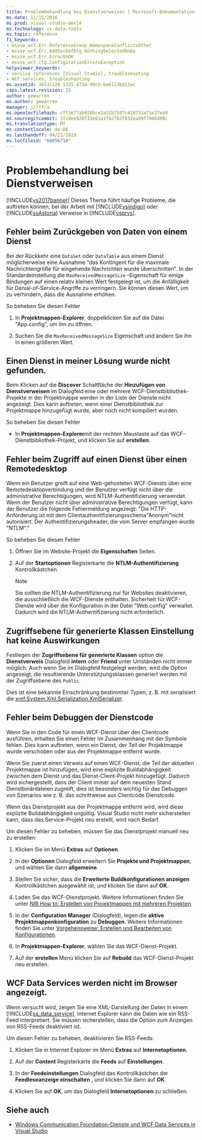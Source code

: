 ```yaml
---
title: Problembehandlung bei Dienstverweisen | Microsoft-Dokumentation
ms.date: 11/15/2016
ms.prod: visual-studio-dev14
ms.technology: vs-data-tools
ms.topic: reference
f1_keywords:
- msvse_wcf.Err.ReferenceGroup_NamespaceConflictsOther
- msvse_wcf.Err.AddSvcRefDlg_NothingSelectedOnGo
- msvse_wcf.Err.ErrorOnOK
- msvse_wcf.cfg.ConfigurationErrorsException
helpviewer_keywords:
- service references [Visual Studio], troubleshooting
- WCF services, troubleshooting
ms.assetid: 3b531120-1325-4734-90c6-6e6113bd12ac
caps.latest.revision: 25
author: gewarren
ms.author: gewarren
manager: jillfra
ms.openlocfilehash: cff1677ab9209ce2a51b7587c410731a71e27eb0
ms.sourcegitcommit: 1fc6ee928733e61a1f42782f832ead9f7946d00c
ms.translationtype: MT
ms.contentlocale: de-DE
ms.lasthandoff: 04/22/2019
ms.locfileid: "60056718"
---
```

# <a name="troubleshooting-service-references"></a>Problembehandlung bei Dienstverweisen
[!INCLUDE[vs2017banner](../includes/vs2017banner.md)]
Dieses Thema führt häufige Probleme, die auftreten können, bei der Arbeit mit [!INCLUDE[vsindigo](../includes/vsindigo-md.md)] oder [!INCLUDE[ssAstoria](../includes/ssastoria-md.md)] Verweise in [!INCLUDE[vsprvs](../includes/vsprvs-md.md)].

## <a name="error-returning-data-from-a-service"></a>Fehler beim Zurückgeben von Daten von einem Dienst
 Bei der Rückkehr eine `DataSet` oder `DataTable` aus einem Dienst möglicherweise eine Ausnahme "das Kontingent für die maximale Nachrichtengröße für eingehende Nachrichten wurde überschritten". In der Standardeinstellung die `MaxReceivedMessageSize` -Eigenschaft für einige Bindungen auf einen relativ kleinen Wert festgelegt ist, um die Anfälligkeit für Denial-of-Service-Angriffe zu verringern. Sie können diesen Wert, um zu verhindern, dass die Ausnahme erhöhen.

 So beheben Sie diesen Fehler

1. In **Projektmappen-Explorer**, doppelklicken Sie auf die Datei "App.config", um ihn zu öffnen.

2. Suchen Sie die `MaxReceivedMessageSize` Eigenschaft und ändern Sie ihn in einen größeren Wert.

## <a name="cannot-find-a-service-in-my-solution"></a>Einen Dienst in meiner Lösung wurde nicht gefunden.
 Beim Klicken auf die **Discover** Schaltfläche der **Hinzufügen von Dienstverweisen** im Dialogfeld eine oder mehrere WCF-Dienstbibliothek-Projekte in der Projektmappe werden in der Liste der Dienste nicht angezeigt. Dies kann auftreten, wenn einer Dienstbibliothek zur Projektmappe hinzugefügt wurde, aber noch nicht kompiliert wurden.

 So beheben Sie diesen Fehler

- In **Projektmappen-Explorer**mit der rechten Maustaste auf das WCF-Dienstbibliothek-Projekt, und klicken Sie auf **erstellen**.

## <a name="error-accessing-a-service-over-a-remote-desktop"></a>Fehler beim Zugriff auf einen Dienst über einen Remotedesktop
 Wenn ein Benutzer greift auf eine Web-gehosteten WCF-Diensts über eine Remotedesktopverbindung und der Benutzer verfügt nicht über die administrative Berechtigungen, wird NTLM-Authentifizierung verwendet. Wenn der Benutzer nicht über administrative Berechtigungen verfügt, kann der Benutzer die folgende Fehlermeldung angezeigt: "Die HTTP-Anforderung ist mit dem Clientauthentifizierungsschema"Anonym"nicht autorisiert. Der Authentifizierungsheader, die vom Server empfangen wurde "NTLM"."

 So beheben Sie diesen Fehler

1. Öffnen Sie im Website-Projekt die **Eigenschaften** Seiten.

2. Auf der **Startoptionen** Registerkarte die **NTLM-Authentifizierung** Kontrollkästchen.

    > [!NOTE]
    > Sie sollten die NTLM-Authentifizierung nur für Websites deaktivieren, die ausschließlich die WCF-Dienste enthalten. Sicherheit für WCF-Dienste wird über die Konfiguration in der Datei "Web.config" verwaltet. Dadurch wird die NTLM-Authentifizierung nicht erforderlich.

## <a name="access-level-for-generated-classes-setting-has-no-effect"></a>Zugriffsebene für generierte Klassen Einstellung hat keine Auswirkungen
 Festlegen der **Zugriffsebene für generierte Klassen** option die **Dienstverweis** Dialogfeld **intern** oder **Friend** unter Umständen nicht immer möglich. Auch wenn Sie im Dialogfeld festgelegt werden, wird die Option angezeigt, die resultierende Unterstützungsklassen generiert werden mit der Zugriffsebene des `Public`.

 Dies ist eine bekannte Einschränkung bestimmter Typen, z. B. mit serialisiert die <xref:System.Xml.Serialization.XmlSerializer>.

## <a name="error-debugging-service-code"></a>Fehler beim Debuggen der Dienstcode
 Wenn Sie in den Code für einen WCF-Dienst über den Clientcode ausführen, erhalten Sie einen Fehler im Zusammenhang mit der Symbole fehlen. Dies kann auftreten, wenn ein Dienst, der Teil der Projektmappe wurde verschoben oder aus der Projektmappe entfernt wurde.

 Wenn Sie zuerst einen Verweis auf einen WCF-Dienst, die Teil der aktuellen Projektmappe ist hinzufügen, wird eine explizite Buildabhängigkeit zwischen dem Dienst und das Dienst-Client-Projekt hinzugefügt. Dadurch wird sichergestellt, dass der Client immer auf dem neuesten Stand Dienstbinärdateien zugreift, dies ist besonders wichtig für das Debuggen von Szenarios wie z. B. das schrittweise aus Clientcode Dienstcode.

 Wenn das Dienstprojekt aus der Projektmappe entfernt wird, wird diese explizite Buildabhängigkeit ungültig. Visual Studio nicht mehr sicherstellen kann, dass das Service-Projekt neu erstellt, wird nach Bedarf.

 Um diesen Fehler zu beheben, müssen Sie das Dienstprojekt manuell neu zu erstellen:

1. Klicken Sie im Menü **Extras** auf **Optionen**.

2. In der **Optionen** Dialogfeld erweitern Sie **Projekte und Projektmappen**, und wählen Sie dann **allgemeine**.

3. Stellen Sie sicher, dass die **Erweiterte Buildkonfigurationen anzeigen** Kontrollkästchen ausgewählt ist, und klicken Sie dann auf **OK**.

4. Laden Sie das WCF-Dienstprojekt. Weitere Informationen finden Sie unter [NIB How to: Erstellen von Projektmappen mit mehreren Projekten](http://msdn.microsoft.com/02ecd6dd-0114-46fe-b335-ba9c5e3020d6).

5. In der **Configuration Manager** (Dialogfeld), legen die **aktive Projektmappenkonfiguration** zu **Debuggen**. Weitere Informationen finden Sie unter [Vorgehensweise: Erstellen und Bearbeiten von Konfigurationen](../ide/how-to-create-and-edit-configurations.md).

6. In **Projektmappen-Explorer**, wählen Sie das WCF-Dienst-Projekt.

7. Auf der **erstellen** Menü klicken Sie auf **Rebuild** das WCF-Dienst-Projekt neu erstellen.

## <a name="wcf-data-services-do-not-display-in-the-browser"></a>WCF Data Services werden nicht im Browser angezeigt.
 Wenn versucht wird, zeigen Sie eine XML-Darstellung der Daten in einem [!INCLUDE[ss_data_service](../includes/ss-data-service-md.md)], Internet Explorer kann die Daten wie ein RSS-Feed interpretiert. Sie müssen sicherstellen, dass die Option zum Anzeigen von RSS-Feeds deaktiviert ist.

 Um diesen Fehler zu beheben, deaktivieren Sie RSS-Feeds:

1. Klicken Sie in Internet Explorer im Menü **Extras** auf **Internetoptionen**.

2. Auf der **Content** Registerkarte die **Feeds** auf **Einstellungen**.

3. In der **Feedeinstellungen** Dialogfeld das Kontrollkästchen der **Feedleseanzeige einschalten** , und klicken Sie dann auf **OK**.

4. Klicken Sie auf **OK**, um das Dialogfeld **Internetoptionen** zu schließen.

## <a name="see-also"></a>Siehe auch

- [Windows Communication Foundation-Dienste und WCF Data Services in Visual Studio](../data-tools/windows-communication-foundation-services-and-wcf-data-services-in-visual-studio.md)